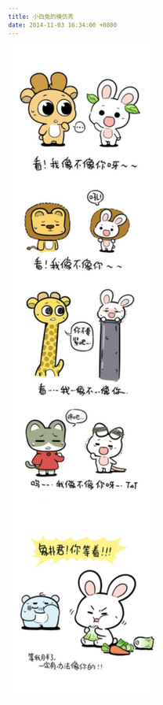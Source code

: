 ```yaml
---
title: 小白兔的模仿秀
date: 2014-11-03 16:34:00 +0800
---
```


<p class="text-center">
    <img src="/images/dada/2014/xiaobaitu_xiang.jpg" width="300px"/>
</p>
